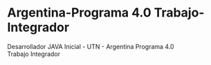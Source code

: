 # Argentina-Programa 4.0 Trabajo-Integrador
Desarrollador JAVA Inicial - UTN - Argentina Programa 4.0  
Trabajo Integrador
